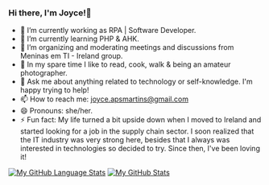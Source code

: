 ### Hi there, I'm Joyce!👋

- 🔭 I’m currently working as RPA | Software Developer.
- 🌱 I’m currently learning PHP & AHK.
- 👯 I’m organizing and moderating meetings and discussions from Meninas em TI - Ireland group.
- 🙆 In my spare time I like to read, cook, walk & being an amateur photographer.
- 💬 Ask me about anything related to technology or self-knowledge. I'm happy trying to help!
- 📫 How to reach me: joyce.apsmartins@gmail.com
- 😄 Pronouns: she/her.
- ⚡ Fun fact: My life turned a bit upside down when I moved to Ireland and started looking for a job in the supply chain sector. I soon realized that the IT industry was very strong here, besides that I always was interested in technologies so decided to try. Since then, I've been loving it!

[![My GitHub Language Stats](https://github-readme-stats.vercel.app/api/top-langs/?username=joycesilvamartins&langs_count=5&theme=monokai)]()
[![My GitHub Stats](https://github-readme-stats.vercel.app/api/?username=joycesilvamartins&count_private=true&theme=monokai&show_icons=true)]()



